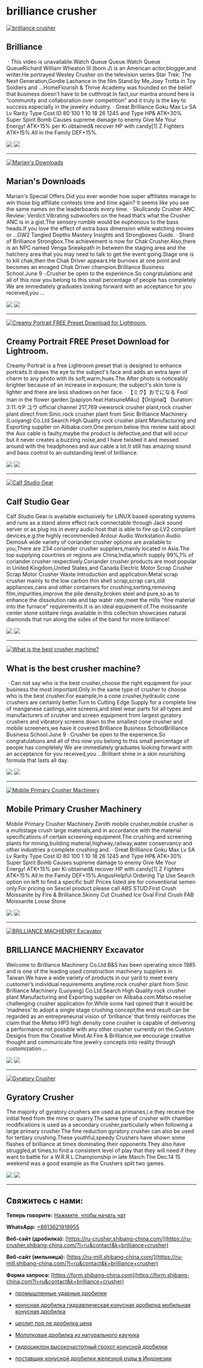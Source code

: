 # brilliance crusher

<a href="https://swt.shibang-china.com/?l=ru&img&k=brilliance+crusher" target="_blank">![brilliance crusher](http://static.shibang-china.com/all-800x300/1329.jpg)</a>

## Brilliance
&nbsp;&#0183;&#32;This video is unavailable.Watch Queue Queue.Watch Queue QueueRichard William Wheaton III (born J) is an American actor,blogger,and writer.He portrayed Wesley Crusher on the television series Star Trek: The Next Generation,Gordie Lachance in the film Stand by Me,Joey Trotta in Toy Soldiers and …HomeFlourish &amp; Thrive Academy was founded on the belief that business doesn’t have to be cutthroat.In fact,our mantra around here is “community and collaboration over competition” and it truly is the key to success especially in the jewelry industry.&nbsp;&#0183;&#32;Great Brilliance Goku Max Lv SA Lv Rarity Type Cost ID 80 100 1 10 18 26 1245 and Type HP&amp; ATK+30% Super Spirit Bomb Causes supreme damage to enemy Give Me Your Energy! ATK+15% per Ki obtained&amp; recover HP with candy[1] Z Fighters ATK+15% All in the Family DEF+15%.


<a href="https://whatsapp.shibangsoft.com/WhatsApp.php" target="_blank" title="WhatsApp">![](http://static.shibang-china.com/icon/whatsapp.png)</a> <a href="https://swt.shibang-china.com/?l=ru&icon&k=brilliance+crusher" target="_blank">![](http://static.shibang-china.com/icon/chat-ru.png)</a>

---

<a href="https://swt.shibang-china.com/?l=ru&img&k=brilliance+crusher" target="_blank">![Marian's Downloads](http://static.shibang-china.com/all-800x300/77.jpg)</a>

## Marian's Downloads
Marian's Special Offers.Did you ever wonder how super affiliates manage to win those big affiliate contests time and time again? It seems like you see the same names on the leaderboards every time.&nbsp;&#0183;&#32;Skullcandy Crusher ANC Review: Verdict.Vibrating subwoofers on the head that’s what the Crusher ANC is in a gist.The sensory rumble would be euphonous to the bass heads.If you love the effect of extra bass dimension while watching movies or …GW2 Tangled Depths Mastery Insights and Strongboxes Guide.&nbsp;&#0183;&#32;Shard of Brilliance Strongbox.The achievement is now for Chak Crusher.Also,there is an NPC named Venga Sneakpath in between the staging area and the hatchery area that you may need to talk to get the event going.Stage one is to kill chak,then the Chak Driver appears.He burrows at one point and becomes an enraged Chak Driver champion.Brilliance Business School.June 9 &#183;.Crusher be open to the experience.So congratulations and all of this now you belong to this small percentage of people has completely We are immediately graduates looking forward with an acceptance for you received,you …


<a href="https://whatsapp.shibangsoft.com/WhatsApp.php" target="_blank" title="WhatsApp">![](http://static.shibang-china.com/icon/whatsapp.png)</a> <a href="https://swt.shibang-china.com/?l=ru&icon&k=brilliance+crusher" target="_blank">![](http://static.shibang-china.com/icon/chat-ru.png)</a>

---

<a href="https://swt.shibang-china.com/?l=ru&img&k=brilliance+crusher" target="_blank">![Creamy Portrait FREE Preset Download for Lightroom.](http://static.shibang-china.com/all-800x300/1425.jpg)</a>

## Creamy Portrait FREE Preset Download for Lightroom.
Creamy Portrait is a free Lightroom preset that is designed to enhance portraits.It draws the eye to the subject's face and adds an extra layer of charm to any photo with its soft,warm,hues.The After photo is noticeably brighter because of an increase in exposure; the subject's skin tone is lighter and there are less shadows on her face.&nbsp;&#0183;&#32;【ミク】おでになる Fool man in the flower garden [papiyon feat.HatsuneMiku]【Original】 Duration: 3:11.々P ユウ official channel 217,769 viewsrock crusher plant,rock crusher plant direct from Sinic.rock crusher plant from Sinic Brilliance Machinery (Luoyang) Co.Ltd.Search High Quality rock crusher plant Manufacturing and Exporting supplier on Alibaba.com.One person below this review said about the Aux cable is faulty,maybe the product is defective,and that will occur but it never creates a buzzing noise,and I have twisted it and messed around with the headphones and aux cable a lot.It still has amazing sound and bass control to an outstanding level of brilliance.


<a href="https://whatsapp.shibangsoft.com/WhatsApp.php" target="_blank" title="WhatsApp">![](http://static.shibang-china.com/icon/whatsapp.png)</a> <a href="https://swt.shibang-china.com/?l=ru&icon&k=brilliance+crusher" target="_blank">![](http://static.shibang-china.com/icon/chat-ru.png)</a>

---

<a href="https://swt.shibang-china.com/?l=ru&img&k=brilliance+crusher" target="_blank">![Calf Studio Gear](http://static.shibang-china.com/all-800x300/859.jpg)</a>

## Calf Studio Gear
Calf Studio Gear.is available exclusively for LINUX based operating systems and runs as a stand alone effect rack connectable through Jack sound server or as plug ins in every audio host that is able to fire up LV2 compilant devices,e.g.the highly recommended Ardour Audio Workstation Audio DemosA wide variety of coriander crusher options are available to you,There are 234 coriander crusher suppliers,mainly located in Asia.The top supplying countries or regions are China,India,which supply 99%,1% of coriander crusher respectively.Coriander crusher products are most popular in United Kingdom,United States,and Canada.Electric Motor Scrap Crusher Scrap Motor Crusher Waste.Introduction and application.Metal scrap crusher mainly to the low carbon thin shell scrap,scrap cars,old appliances,cans and other containers for crushing,sorting,removing film,impurities,improve the pile density,broken steel and pure,so as to enhance the dissolution rate and tap water rate,meet the mills &quot;fine material into the furnace&quot; requirements.It is an ideal equipment of.The moissanite center stone solitaire rings available in this collection showcases natural diamonds that run along the sides of the band for more brilliance!


<a href="https://whatsapp.shibangsoft.com/WhatsApp.php" target="_blank" title="WhatsApp">![](http://static.shibang-china.com/icon/whatsapp.png)</a> <a href="https://swt.shibang-china.com/?l=ru&icon&k=brilliance+crusher" target="_blank">![](http://static.shibang-china.com/icon/chat-ru.png)</a>

---

<a href="https://swt.shibang-china.com/?l=ru&img&k=brilliance+crusher" target="_blank">![What is the best crusher machine?](http://static.shibang-china.com/all-800x300/242.jpg)</a>

## What is the best crusher machine?
&nbsp;&#0183;&#32;Can not say who is the best crusher,choose the right equipment for your business the most important.Only in the same type of crusher to choose who is the best crusher.For example,in a cone crusher,hydraulic cone crushers are certainly better.Turn to Cutting Edge Supply for a complete line of manganese castings,wire screens,and steel wear parts for all types and manufacturers of crusher and screen equipment from largest gyratory crushers and vibratory screens down to the smallest cone crusher and mobile screeners,we have it covered.Brilliance Business SchoolBrilliance Business School.June 9 &#183;.Crusher be open to the experience.So congratulations and all of this now you belong to this small percentage of people has completely We are immediately graduates looking forward with an acceptance for you received,you …Brilliant shine in a skin nourishing formula that lasts all day.


<a href="https://whatsapp.shibangsoft.com/WhatsApp.php" target="_blank" title="WhatsApp">![](http://static.shibang-china.com/icon/whatsapp.png)</a> <a href="https://swt.shibang-china.com/?l=ru&icon&k=brilliance+crusher" target="_blank">![](http://static.shibang-china.com/icon/chat-ru.png)</a>

---

<a href="https://swt.shibang-china.com/?l=ru&img&k=brilliance+crusher" target="_blank">![Mobile Primary Crusher Machinery](http://static.shibang-china.com/all-800x300/933.jpg)</a>

## Mobile Primary Crusher Machinery
Mobile Primary Crusher Machinery Zenith mobile crusher,mobile crusher is a multistage crush large materials,and in accordance with the material specifications of certain screening equipment.The crushing and screening plants for mining,building material,highway,railway,water conservancy and other industries a complete crushing and.&nbsp;&#0183;&#32;Great Brilliance Goku Max Lv SA Lv Rarity Type Cost ID 80 100 1 10 18 26 1245 and Type HP&amp; ATK+30% Super Spirit Bomb Causes supreme damage to enemy Give Me Your Energy! ATK+15% per Ki obtained&amp; recover HP with candy[1] Z Fighters ATK+15% All in the Family DEF+15%.AngusHelpful Ordering Tip Use Search option on left to find a specific bull! Prices listed are for conventional semen only.For pricing on Sexcel product please call ABS STUD.First Crush Moissanite by Fire &amp; Brilliance.Skinny Cut Crushed Ice Oval First Crush FAB Moissanite Loose Stone


<a href="https://whatsapp.shibangsoft.com/WhatsApp.php" target="_blank" title="WhatsApp">![](http://static.shibang-china.com/icon/whatsapp.png)</a> <a href="https://swt.shibang-china.com/?l=ru&icon&k=brilliance+crusher" target="_blank">![](http://static.shibang-china.com/icon/chat-ru.png)</a>

---

<a href="https://swt.shibang-china.com/?l=ru&img&k=brilliance+crusher" target="_blank">![BRILLIANCE MACHIENRY Excavator](http://static.shibang-china.com/all-800x300/507.jpg)</a>

## BRILLIANCE MACHIENRY Excavator
Welcome to Brilliance Machinery Co.Ltd B&amp;S has been operating since 1985 and is one of the leading used construction machinery suppliers in Taiwan.We have a wide variety of products in our yard to meet every customer’s individual requirements anytime.rock crusher plant from Sinic Brilliance Machinery (Luoyang) Co.Ltd.Search High Quality rock crusher plant Manufacturing and Exporting supplier on Alibaba.com.Metso resolve challenging crusher application for.While some had opined that it would be ‘madness’ to adopt a single stage crushing concept,the end result can be regarded as an entrepreneurial vision of ‘brilliance’ that firmly reinforces the claim that the Metso HP3 high density cone crusher is capable of delivering a performance not possible with any other crusher currently on the.Custom Designs from the Creative Mind.At Fire &amp; Brilliance,we encourage creative thought and communicate fine jewelry concepts into reality through customization.…


<a href="https://whatsapp.shibangsoft.com/WhatsApp.php" target="_blank" title="WhatsApp">![](http://static.shibang-china.com/icon/whatsapp.png)</a> <a href="https://swt.shibang-china.com/?l=ru&icon&k=brilliance+crusher" target="_blank">![](http://static.shibang-china.com/icon/chat-ru.png)</a>

---

<a href="https://swt.shibang-china.com/?l=ru&img&k=brilliance+crusher" target="_blank">![Gyratory Crusher](http://static.shibang-china.com/all-800x300/1494.jpg)</a>

## Gyratory Crusher
The majority of gyratory crushers are used as primaries,i.e.they receive the initial feed from the mine or quarry.The same type of crusher with chamber modifications is used as a secondary crusher,particularly when following a large primary crusher.The fine reduction gyratory crusher can also be used for tertiary crushing.These youthful,speedy Crushers have shown some flashes of brilliance at times dominating their opponents.They also have struggled,at times,to find a consistent level of play that they will need if they want to battle for a W.R.R.L.Championship in late March.The Dec.14 15 weekend was a good example as the Crushers split two games.

<a href="https://whatsapp.shibangsoft.com/WhatsApp.php" target="_blank" title="WhatsApp">![](http://static.shibang-china.com/icon/whatsapp.png)</a> <a href="https://swt.shibang-china.com/?l=ru&icon&k=brilliance+crusher" target="_blank">![](http://static.shibang-china.com/icon/chat-ru.png)</a>

---
## Свяжитесь с нами:

**Теперь говорите:** [Нажмите, чтобы начать чат](https://swt.shibang-china.com?l=ru&contact&k=brilliance+crusher)

**WhatsApp:**  [+8613621919955](https://whatsapp.shibangsoft.com/WhatsApp.php)

**Веб-сайт (дробилка):** [https://ru-crusher.shibang-china.com/](https://ru-crusher.shibang-china.com/?l=ru&contact&k=brilliance+crusher)

**Веб-сайт (мельница):** [https://ru-mill.shibang-china.com/](https://ru-mill.shibang-china.com/?l=ru&contact&k=brilliance+crusher)

**Форма запроса:** [https://form.shibang-china.com](https://form.shibang-china.com?l=ru&contact&k=brilliance+crusher)

* [промышленные ударные дробилки](../121/%D0%BF%D1%80%D0%BE%D0%BC%D1%8B%D1%88%D0%BB%D0%B5%D0%BD%D0%BD%D1%8B%D0%B5%20%D1%83%D0%B4%D0%B0%D1%80%D0%BD%D1%8B%D0%B5%20%D0%B4%D1%80%D0%BE%D0%B1%D0%B8%D0%BB%D0%BA%D0%B8.md)

* [конусная дробилка гидравлическая конусная дробилка мобильная конусная дробилка](../122/%D0%BA%D0%BE%D0%BD%D1%83%D1%81%D0%BD%D0%B0%D1%8F%20%D0%B4%D1%80%D0%BE%D0%B1%D0%B8%D0%BB%D0%BA%D0%B0%20%D0%B3%D0%B8%D0%B4%D1%80%D0%B0%D0%B2%D0%BB%D0%B8%D1%87%D0%B5%D1%81%D0%BA%D0%B0%D1%8F%20%D0%BA%D0%BE%D0%BD%D1%83%D1%81%D0%BD%D0%B0%D1%8F%20%D0%B4%D1%80%D0%BE%D0%B1%D0%B8%D0%BB%D0%BA%D0%B0%20%D0%BC%D0%BE%D0%B1%D0%B8%D0%BB%D1%8C%D0%BD%D0%B0%D1%8F%20%D0%BA%D0%BE%D0%BD%D1%83%D1%81%D0%BD%D0%B0%D1%8F%20%D0%B4%D1%80%D0%BE%D0%B1%D0%B8%D0%BB%D0%BA%D0%B0.md)

* [цеолит пор ле дробилка цена](../125/%D1%86%D0%B5%D0%BE%D0%BB%D0%B8%D1%82%20%D0%BF%D0%BE%D1%80%20%D0%BB%D0%B5%20%D0%B4%D1%80%D0%BE%D0%B1%D0%B8%D0%BB%D0%BA%D0%B0%20%D1%86%D0%B5%D0%BD%D0%B0.md)

* [Молотковая дробилка из натурального каучука](../123/%D0%9C%D0%BE%D0%BB%D0%BE%D1%82%D0%BA%D0%BE%D0%B2%D0%B0%D1%8F%20%D0%B4%D1%80%D0%BE%D0%B1%D0%B8%D0%BB%D0%BA%D0%B0%20%D0%B8%D0%B7%20%D0%BD%D0%B0%D1%82%D1%83%D1%80%D0%B0%D0%BB%D1%8C%D0%BD%D0%BE%D0%B3%D0%BE%20%D0%BA%D0%B0%D1%83%D1%87%D1%83%D0%BA%D0%B0.md)

* [гидроциклон высокочастотный грохот конусной дробилки](../121/%D0%B3%D0%B8%D0%B4%D1%80%D0%BE%D1%86%D0%B8%D0%BA%D0%BB%D0%BE%D0%BD%20%D0%B2%D1%8B%D1%81%D0%BE%D0%BA%D0%BE%D1%87%D0%B0%D1%81%D1%82%D0%BE%D1%82%D0%BD%D1%8B%D0%B9%20%D0%B3%D1%80%D0%BE%D1%85%D0%BE%D1%82%20%D0%BA%D0%BE%D0%BD%D1%83%D1%81%D0%BD%D0%BE%D0%B9%20%D0%B4%D1%80%D0%BE%D0%B1%D0%B8%D0%BB%D0%BA%D0%B8.md)

* [поставщик конусной дробилки железной руды в Индонезии](../125/%D0%BF%D0%BE%D1%81%D1%82%D0%B0%D0%B2%D1%89%D0%B8%D0%BA%20%D0%BA%D0%BE%D0%BD%D1%83%D1%81%D0%BD%D0%BE%D0%B9%20%D0%B4%D1%80%D0%BE%D0%B1%D0%B8%D0%BB%D0%BA%D0%B8%20%D0%B6%D0%B5%D0%BB%D0%B5%D0%B7%D0%BD%D0%BE%D0%B9%20%D1%80%D1%83%D0%B4%D1%8B%20%D0%B2%20%D0%98%D0%BD%D0%B4%D0%BE%D0%BD%D0%B5%D0%B7%D0%B8%D0%B8.md)